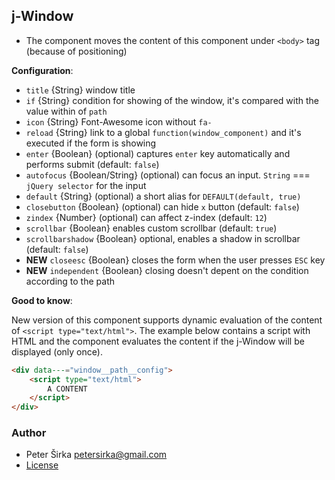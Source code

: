 ## j-Window

- The component moves the content of this component under `<body>` tag (because of positioning)

__Configuration__:

- `title` {String} window title
- `if` {String} condition for showing of the window, it's compared with the value within of `path`
- `icon` {String} Font-Awesome icon without `fa-`
- `reload` {String} link to a global `function(window_component)` and it's executed if the form is showing
- `enter` {Boolean} (optional) captures `enter` key automatically and performs submit (default: `false`)
- `autofocus` {Boolean/String} (optional) can focus an input. `String` === `jQuery selector` for the input
- `default` {String} (optional) a short alias for `DEFAULT(default, true)`
- `closebutton` {Boolean} (optional) can hide `x` button (default: `false`)
- `zindex` {Number} (optional) can affect z-index (default: `12`)
- `scrollbar` {Boolean} enables custom scrollbar (default: `true`)
- `scrollbarshadow` {Boolean} optional, enables a shadow in scrollbar (default: `false`)
- __NEW__ `closeesc` {Boolean} closes the form when the user presses `ESC` key
- __NEW__ `independent` {Boolean} closing doesn't depent on the condition according to the path

__Good to know__:

New version of this component supports dynamic evaluation of the content of `<script type="text/html">`. The example below contains a script with HTML and the component evaluates the content if the j-Window will be displayed (only once).

```html
<div data---="window__path__config">
	<script type="text/html">
		A CONTENT
	</script>
</div>
```

### Author

- Peter Širka <petersirka@gmail.com>
- [License](https://www.totaljs.com/license/)